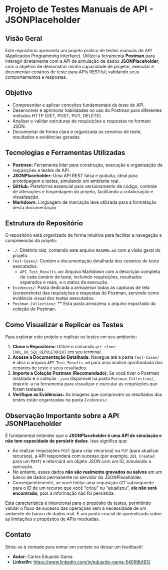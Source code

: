 # Projeto de Testes Manuais de API - JSONPlaceholder

## Visão Geral

Este repositório apresenta um projeto prático de testes manuais de API (Application Programming Interface). Utilizei a ferramenta **Postman** para interagir diretamente com a API de simulação de dados **JSONPlaceholder**, com o objetivo de demonstrar minha capacidade de projetar, executar e documentar cenários de teste para APIs RESTful, validando seus comportamentos e respostas.

## Objetivo

* Compreender e aplicar conceitos fundamentais de teste de API.
* Desenvolver e aprimorar habilidades no uso do Postman para diferentes métodos HTTP (GET, POST, PUT, DELETE).
* Analisar e validar estruturas de requisições e respostas no formato JSON.
* Documentar de forma clara e organizada os cenários de teste, resultados e evidências geradas.

## Tecnologias e Ferramentas Utilizadas

* **Postman:** Ferramenta líder para construção, execução e organização de requisições e testes de API.
* **JSONPlaceholder:** Uma API REST falsa e gratuita, ideal para prototipagem e testes, simulando um ambiente real.
* **GitHub:** Plataforma essencial para versionamento de código, controle de alterações e hospedagem do projeto, facilitando a colaboração e visualização.
* **Markdown:** Linguagem de marcação leve utilizada para a formatação desta documentação.

## Estrutura do Repositório

O repositório está organizado de forma intuitiva para facilitar a navegação e compreensão do projeto:

* `./`: Diretório raiz, contendo este arquivo `README.md` com a visão geral do projeto.
* `Test-Cases/`: Contém a documentação detalhada dos cenários de teste executados.
    * `API_Test_Results.md`: Arquivo Markdown com a descrição completa de cada cenário de teste, incluindo requisições, resultados esperados e reais, e o status da execução.
* `Evidences/`: Pasta dedicada a armazenar todas as capturas de tela (screenshots) das requisições e respostas do Postman, servindo como evidência visual dos testes executados.
* `Postman_Collection/`: ** Esta pasta armazena o arquivo exportado da coleção do Postman. 

## Como Visualizar e Replicar os Testes

Para explorar este projeto e replicar os testes em seu ambiente:

1.  **Clone o Repositório:** Utilize o comando `git clone [URL_DO_SEU_REPOSITORIO]` em seu terminal.
2.  **Acesse a Documentação Detalhada:** Navegue até a pasta `Test-Cases/` e abra o arquivo `API_Test_Results.md` para uma análise aprofundada dos cenários de teste e seus resultados.
3.  **Importe a Coleção Postman (Recomendado):** Se você tiver o Postman instalado e a coleção `.json` disponível na pasta `Postman_Collection/`, importe-a na ferramenta para visualizar e executar as requisições que foram testadas.
4.  **Verifique as Evidências:** As imagens que comprovam os resultados dos testes estão organizadas na pasta `Evidences/`.

## Observação Importante sobre a API JSONPlaceholder

É fundamental entender que o **JSONPlaceholder é uma API de simulação e não tem capacidade de persistir dados**. Isso significa que:

* Ao realizar requisições `POST` (para criar recursos) ou `PUT` (para atualizar recursos), a API responderá com sucesso (por exemplo, `201 Created` para um `POST`) e retornará um objeto JSON com um ID, simulando a operação.
* No entanto, esses dados **não são realmente gravados ou salvos** em um banco de dados permanente no servidor do JSONPlaceholder.
* Consequentemente, se você tentar uma requisição `GET` subsequente para o ID de um recurso que você "criou" ou "atualizou", **ele não será encontrado**, pois a informação não foi persistida.

Esta característica é intencional para o propósito de testes, permitindo validar o fluxo de sucesso das operações sem a necessidade de um ambiente de banco de dados real. É um ponto crucial de aprendizado sobre as limitações e propósitos de APIs mockadas.

## Contato

Sinta-se à vontade para entrar em contato ou deixar um feedback!

* **Autor:** Carlos Eduardo Gama
* **LinkedIn:** https://www.linkedin.com/in/eduardo-gama-54099b183/